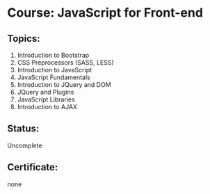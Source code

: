 # Course: JavaScript for Front-end

## Topics:
01. Introduction to Bootstrap
02. CSS Preprocessors (SASS, LESS)
03. Introduction to JavaScript
04. JavaScript Fundamentals
05. Introduction to JQuery and DOM
06. JQuery and Plugins
07. JavaScript Libraries
08. Introduction to AJAX

## Status:
Uncomplete

## Certificate:
none

